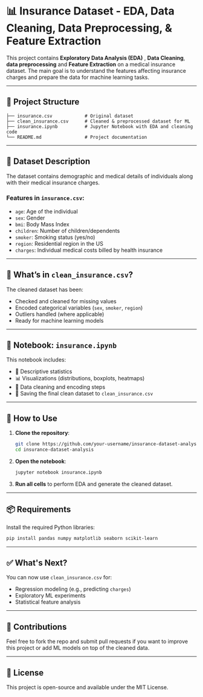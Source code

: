 
# 📊 Insurance Dataset - EDA, Data Cleaning, Data Preprocessing, & Feature Extraction

This project contains **Exploratory Data Analysis (EDA)** , **Data Cleaning**, **data preprocessing** and **Feature Extraction** on a medical insurance dataset. The main goal is to understand the features affecting insurance charges and prepare the data for machine learning tasks.

---

## 📁 Project Structure

```
├── insurance.csv            # Original dataset
├── clean_insurance.csv      # Cleaned & preprocessed dataset for ML
├── insurance.ipynb          # Jupyter Notebook with EDA and cleaning code
└── README.md                # Project documentation
```

---

## 📌 Dataset Description

The dataset contains demographic and medical details of individuals along with their medical insurance charges.

### Features in `insurance.csv`:
- `age`: Age of the individual
- `sex`: Gender
- `bmi`: Body Mass Index
- `children`: Number of children/dependents
- `smoker`: Smoking status (yes/no)
- `region`: Residential region in the US
- `charges`: Individual medical costs billed by health insurance

---

## 🧼 What’s in `clean_insurance.csv`?

The cleaned dataset has been:
- Checked and cleaned for missing values
- Encoded categorical variables (`sex`, `smoker`, `region`)
- Outliers handled (where applicable)
- Ready for machine learning models

---

## 📒 Notebook: `insurance.ipynb`

This notebook includes:
- 📌 Descriptive statistics
- 📊 Visualizations (distributions, boxplots, heatmaps)
- 🧼 Data cleaning and encoding steps
- 💾 Saving the final clean dataset to `clean_insurance.csv`

---

## 🚀 How to Use

1. **Clone the repository**:
   ```bash
   git clone https://github.com/your-username/insurance-dataset-analysis.git
   cd insurance-dataset-analysis
   ```

2. **Open the notebook**:
   ```bash
   jupyter notebook insurance.ipynb
   ```

3. **Run all cells** to perform EDA and generate the cleaned dataset.

---

## 📦 Requirements

Install the required Python libraries:

```bash
pip install pandas numpy matplotlib seaborn scikit-learn
```

---

## ✅ What's Next?

You can now use `clean_insurance.csv` for:
- Regression modeling (e.g., predicting `charges`)
- Exploratory ML experiments
- Statistical feature analysis

---

## 🤝 Contributions

Feel free to fork the repo and submit pull requests if you want to improve this project or add ML models on top of the cleaned data.

---

## 📄 License

This project is open-source and available under the MIT License.
